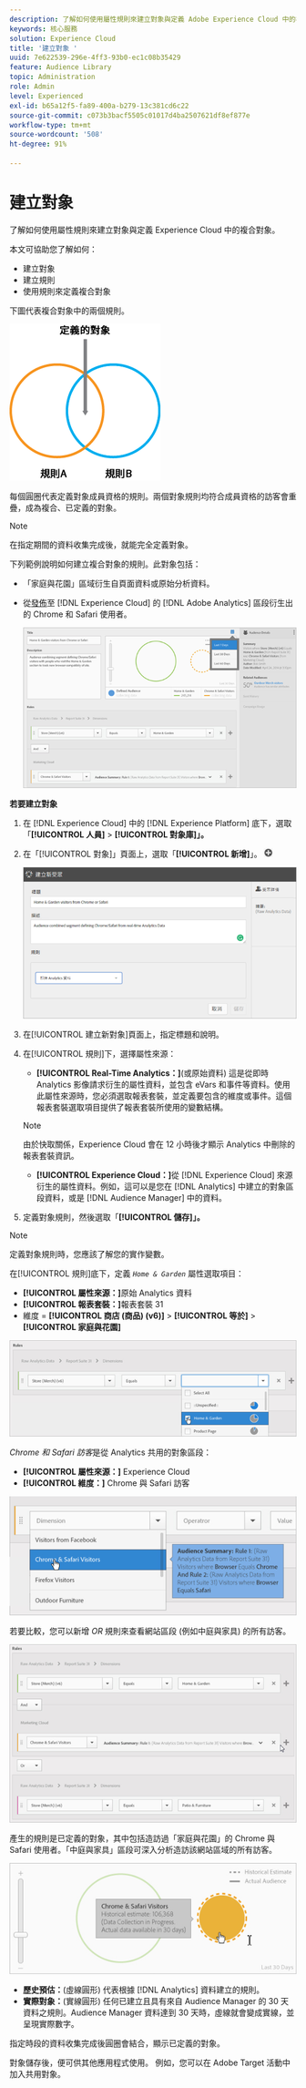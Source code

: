```yaml
---
description: 了解如何使用屬性規則來建立對象與定義 Adobe Experience Cloud 中的複合對象。
keywords: 核心服務
solution: Experience Cloud
title: '建立對象 '
uuid: 7e622539-296e-4ff3-93b0-ec1c08b35429
feature: Audience Library
topic: Administration
role: Admin
level: Experienced
exl-id: b65a12f5-fa89-400a-b279-13c381cd6c22
source-git-commit: c073b3bacf5505c01017d4ba2507621df8ef877e
workflow-type: tm+mt
source-wordcount: '508'
ht-degree: 91%

---
```


# 建立對象

了解如何使用屬性規則來建立對象與定義 Experience Cloud 中的複合對象。

本文可協助您了解如何：

* 建立對象
* 建立規則
* 使用規則來定義複合對象

下圖代表複合對象中的兩個規則。

![複合受眾中的兩個規則](assets/audience_sharing.png)

每個圓圈代表定義對象成員資格的規則。兩個對象規則均符合成員資格的訪客會重疊，成為複合、已定義的對象。

>[!NOTE]
>
>在指定期間的資料收集完成後，就能完全定義對象。

下列範例說明如何建立複合對象的規則。此對象包括：

* 「家庭與花園」區域衍生自頁面資料或原始分析資料。
* 從[發佈](audience-library.md#task_32FEEFE0B32E4E388CD4D892D727282A)至 [!DNL Experience Cloud] 的 [!DNL Adobe Analytics] 區段衍生出的 Chrome 和 Safari 使用者。

   ![建立複合受眾的規則](assets/audience_create.png)

**若要建立對象**

1. 在 [!DNL Experience Cloud] 中的 [!DNL Experience Platform] 底下，選取「**[!UICONTROL 人員]** > **[!UICONTROL 對象庫]」。**
1. 在「[!UICONTROL 對象]」頁面上，選取「**[!UICONTROL 新增]**」。 ![](assets/add_icon_small.png)

   ![步驟結果](assets/audience_create_new.png)

1. 在[!UICONTROL 建立新對象]頁面上，指定標題和說明。
1. 在[!UICONTROL 規則]下，選擇屬性來源：

   * **[!UICONTROL Real-Time Analytics：]**(或原始資料) 這是從即時 Analytics 影像請求衍生的屬性資料，並包含 eVars 和事件等資料。使用此屬性來源時，您必須選取報表套裝，並定義要包含的維度或事件。這個報表套裝選取項目提供了報表套裝所使用的變數結構。
   >[!NOTE]
   >
   >由於快取關係，Experience Cloud 會在 12 小時後才顯示 Analytics 中刪除的報表套裝資訊。

   * **[!UICONTROL Experience Cloud：]**&#x200B;從 [!DNL Experience Cloud] 來源衍生的屬性資料。例如，這可以是您在 [!DNL Analytics] 中建立的對象區段資料，或是 [!DNL Audience Manager] 中的資料。

1. 定義對象規則，然後選取「**[!UICONTROL 儲存]」。**

>[!NOTE]
>
>定義對象規則時，您應該了解您的實作變數。

在[!UICONTROL 規則]底下，定義 *`Home & Garden`* 屬性選取項目：

* **[!UICONTROL 屬性來源：]**&#x200B;原始 Analytics 資料
* **[!UICONTROL 報表套裝：]**&#x200B;報表套裝 31
* 維度 = **[!UICONTROL 商店 (商品) (v6)]** > **[!UICONTROL 等於]** > **[!UICONTROL 家庭與花園]**

![受眾程式庫中的屬性選取項目](assets/home_garden.png)

*Chrome 和 Safari 訪客*&#x200B;是從 Analytics 共用的對象區段：

* **[!UICONTROL 屬性來源：]** Experience Cloud
* **[!UICONTROL 維度：]** Chrome 與 Safari 訪客

![Chrome與Safari訪客](assets/chrome_safari.png)

若要比較，您可以新增 *OR* 規則來查看網站區段 (例如中庭與家具) 的所有訪客。

![對象的OR規則](assets/audiences_rule_patio.png)

產生的規則是已定義的對象，其中包括造訪過「家庭與花園」的 Chrome 與 Safari 使用者。「中庭與家具」區段可深入分析造訪該網站區域的所有訪客。

![在Experience Cloud中定義對象](assets/defined_audience.png)

* **歷史預估：**(虛線圓形) 代表根據 [!DNL Analytics] 資料建立的規則。
* **實際對象：**(實線圓形) 任何已建立且具有來自 Audience Manager 的 30 天資料之規則。Audience Manager 資料達到 30 天時，虛線就會變成實線，並呈現實際數字。

指定時段的資料收集完成後圓圈會結合，顯示已定義的對象。

對象儲存後，便可供其他應用程式使用。 例如，您可以在 Adobe Target 活動中加入共用對象。

